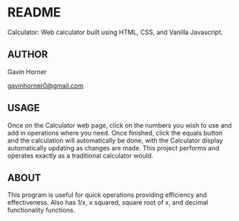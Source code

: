 # README
Calculator: Web calculator built using HTML, CSS, and Vanilla Javascript.

## AUTHOR
Gavin Horner

gavinhorner0@gmail.com

## USAGE
Once on the Calculator web page, click on the numbers you wish to use and add in operations where you need. Once finished, click the equals button and the calculation will automatically be done, with the Calculator display automatically updating as changes are made. This project performs and operates exactly as a traditional calculator would.



## ABOUT
This program is useful for quick operations providing efficiency and effectiveness. Also has 1/x, x squared, square root of x, and decimal functionality functions.
